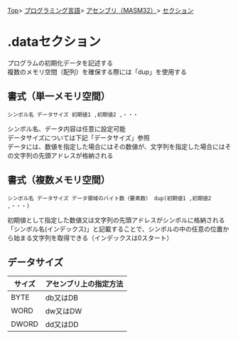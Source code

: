 [Top](../../../../index.md)\>
[プログラミング言語](../../../pgl.md)\>
[アセンブリ（MASM32）](../../language_0001.md)\>
[セクション](../MASM32_0005.md)

# \.dataセクション

プログラムの初期化データを記述する  
複数のメモリ空間（配列）を確保する際には「dup」を使用する

## 書式（単一メモリ空間）

```シンボル名 データサイズ 初期値1 ,初期値2 ,・・・```

シンボル名、データ内容は任意に設定可能  
データサイズについては下記「データサイズ」参照  
データには、数値を指定した場合にはその数値が、文字列を指定した場合にはその文字列の先頭アドレスが格納される

## 書式（複数メモリ空間）

```シンボル名 データサイズ データ領域のバイト数（要素数） dup(初期値1 ,初期値2 ,・・・)```

初期値として指定した数値又は文字列の先頭アドレスがシンボルに格納される  
「シンボル名(インデックス)」と記載することで、シンボルの中の任意の位置から始まる文字列を取得できる（インデックスは0スタート）

## データサイズ

|サイズ|アセンブリ上の指定方法|
----|----
|BYTE|db又はDB|
|WORD|dw又はDW|
|DWORD|dd又はDD|